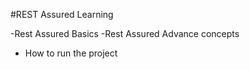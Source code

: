 #REST Assured Learning

-Rest Assured Basics
-Rest Assured Advance concepts

- How to run the project
